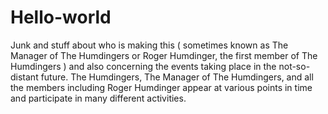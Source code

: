 # Hello-world
Junk and stuff about who is making this ( sometimes known as The Manager of The Humdingers or Roger Humdinger, the first member of The Humdingers ) and also concerning the events taking place in the not-so-distant future.
The Humdingers, The Manager of The Humdingers, and all the members including Roger Humdinger appear at various points in time and participate in many different activities.
